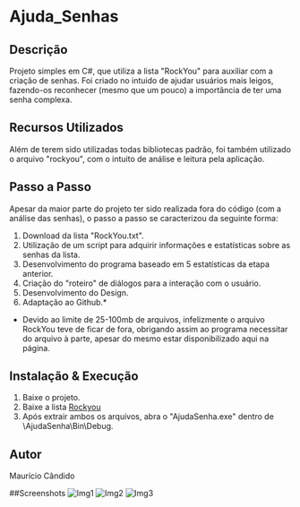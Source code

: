 # Ajuda_Senhas
## Descrição
Projeto simples em C#, que utiliza a lista "RockYou" para auxiliar com a criação de senhas.
Foi criado no intuido de ajudar usuários mais leigos, fazendo-os reconhecer (mesmo que um pouco) a importância de ter uma senha complexa.

## Recursos Utilizados
Além de terem sido utilizadas todas bibliotecas padrão, foi também utilizado o arquivo "rockyou", com o intuito de análise e leitura pela aplicação.

## Passo a Passo
Apesar da maior parte do projeto ter sido realizada fora do código (com a análise das senhas), o passo a passo se caracterizou da seguinte forma:
1. Download da lista "RockYou.txt".
2. Utilização de um script para adquirir informações e estatísticas sobre as senhas da lista.
3. Desenvolvimento do programa baseado em 5 estatísticas da etapa anterior.
4. Criação do "roteiro" de diálogos para a interação com o usuário.
5. Desenvolvimento do Design.
6. Adaptação ao Github.*

* Devido ao limite de 25-100mb de arquivos, infelizmente o arquivo RockYou teve de ficar de fora, obrigando assim ao programa necessitar do arquivo à parte, apesar do mesmo estar disponibilizado aqui na página.

## Instalação & Execução

1. Baixe o projeto.
2. Baixe a lista [Rockyou](https://drive.google.com/file/d/1XYngtQHwrYTT3fi1ojeQxT5H8w26y4Sb/view)
3. Após extrair ambos os arquivos, abra o "AjudaSenha.exe" dentro de \AjudaSenha\Bin\Debug.

## Autor
Maurício Cândido 


##Screenshots
![Img1](https://i.imgur.com/Y9fkBb0.png)
![Img2](https://i.imgur.com/ht4MN36.png)
![Img3](https://i.imgur.com/Zi80JDr.png)
